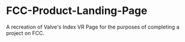 # FCC-Product-Landing-Page
A recreation of Valve's Index VR Page for the purposes of completing a project on FCC. 
